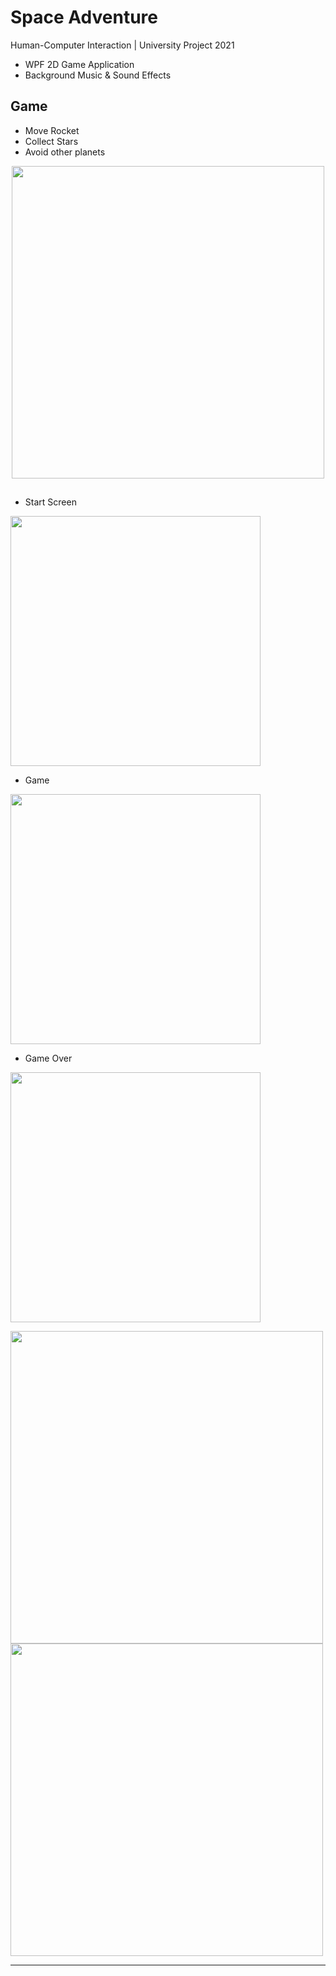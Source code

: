 # Space Adventure
 Human-Computer Interaction | University Project 2021

- WPF 2D Game Application
- Background Music & Sound Effects

## Game

- Move Rocket
- Collect Stars
- Avoid other planets

 <p align="center"><img src="../master/SpaceAdventure.gif" width=500 /></p>


##
  - Start Screen
<img src="../master/Screenshots/0.PNG?" width=400 />

  - Game
<img src="../master/Screenshots/1.PNG?" width=400 />

  - Game Over
<img src="../master/Screenshots/2.PNG?" width=400 />

<p>
<img src="../master/Screenshots/4.PNG?" width=500 />
<img src="../master/Screenshots/3.PNG?" width=500 />
</p>


---
